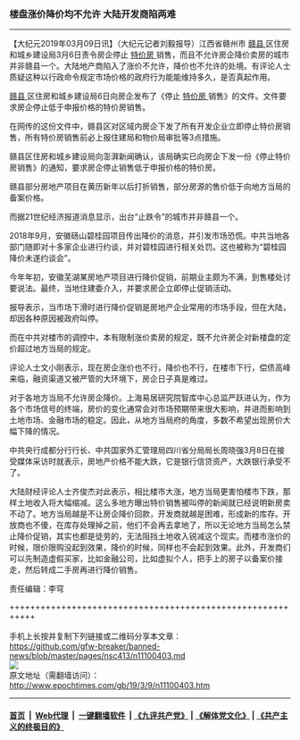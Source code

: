 ### 楼盘涨价降价均不允许 大陆开发商陷两难
------------------------

<p>
 【大纪元2019年03月09日讯】（大纪元记者刘毅报导）江西省赣州市
 <a href="http://www.epochtimes.com/gb/tag/%E8%B5%A3%E5%8E%BF.html">
  赣县
 </a>
 区住房和城乡建设局3月6日责令房企停止
 <a href="http://www.epochtimes.com/gb/tag/%E7%89%B9%E4%BB%B7%E6%88%BF.html">
  特价房
 </a>
 销售，而且不允许房企降价卖房的城市并非赣县一个。大陆地产商陷入了涨价不允许，降价也不允许的处境。有评论人士质疑这种以行政命令规定市场价格的政府行为能能维持多久，是否真起作用。
</p>
<p>
 <a href="http://www.epochtimes.com/gb/tag/%E8%B5%A3%E5%8E%BF.html">
  赣县
 </a>
 区住房和城乡建设局6日向房企发布了《停止
 <a href="http://www.epochtimes.com/gb/tag/%E7%89%B9%E4%BB%B7%E6%88%BF.html">
  特价房
 </a>
 销售》的文件。文件要求房企停止低于申报价格的特价房销售。
</p>
<p>
 在网传的这份文件中，赣县区对区域内房企下发了所有开发企业立即停止特价房销售，所有特价房销售前必上报住建局和物价局审批等3点措施。
</p>
<p>
 赣县区住房和城乡建设局向澎湃新闻确认，该局确实已向房企下发一份《停止特价房销售》的通知，要求房企停止销售低于申报价格的特价房。
</p>
<p>
 赣县部分房地产项目在黄历新年以后打折销售，部分房源的售价低于向地方当局的备案价格。
</p>
<p>
 而据21世纪经济报道消息显示，出台“止跌令”的城市并非赣县一个。
</p>
<p>
 2018年9月，安徽砀山碧桂园项目传出降价的消息，并引发市场恐慌。中共当地各部门随即对十多家企业进行约谈，并对碧桂园进行相关处罚。这也被称为“碧桂园降价未遂约谈会”。
</p>
<p>
 今年年初，安徽芜湖某房地产项目进行降价促销，前期业主颇为不满，到售楼处讨要说法。最终，当地住建委介入，并要求房企立即停止促销活动。
</p>
<p>
 报导表示，当市场下滑时进行降价促销是房地产企业常用的市场手段，但在大陆，却因各种原因被政府叫停。
</p>
<p>
 而在中共对楼市的调控中，本有限制涨价卖房的规定，既不允许房企对新楼盘的定价超过地方当局的规定。
</p>
<p>
 评论人士文小刚表示，现在房企涨价也不行，降价也不行，在楼市下行，偿债高峰来临，融资渠道又被严管的大环境下，房企日子真是难过。
</p>
<p>
 对于各地方当局不允许房企降价。上海易居研究院智库中心总监严跃进认为，作为各个市场信号的终端，房价的变化通常会对市场预期带来很大影响，并进而影响到土地市场、金融市场的稳定。因此，从地方当局府的角度，多数不希望出现房价大幅下降的情况。
</p>
<p>
 中共央行成都分行行长、中共国家外汇管理局四川省分局局长周晓强3月8日在接受媒体采访时就表示，房地产价格不能大跌，它是银行信贷资产，大跌银行承受不了。
</p>
<p>
 大陆财经评论人士齐俊杰对此表示，相比楼市大涨，地方当局更害怕楼市下跌，那样土地收入将大幅缩减。这么多地方曝出特价销售被叫停的新闻就已经说明新房卖不动了。地方当局越是不让房企降价回款，开发商就越是困难，形成新的库存。开放商也不傻，在库存处理掉之前，他们不会再去拿地了，所以无论地方当局怎么禁止降价促销，其实也都是徒劳的，无法阻挡土地收入锐减这个现实。而楼市涨价的时候，限价限购没起到效果，降价的时候，同样也不会起到效果。此外，开发商们可以先制造虚假买家，比如金融公司，比如虚拟个人，把手上的房子以备案价接走，然后转成二手房再进行降价销售。
</p>
<p>
 责任编辑：李穹
</p>

+++++++++++++++++++++++++++++++++++++++++++++++++++++++++++<br/><br/>
手机上长按并复制下列链接或二维码分享本文章：<br/>
https://github.com/gfw-breaker/banned-news/blob/master/pages/nsc413/n11100403.md <br/>
<a href='https://github.com/gfw-breaker/banned-news/blob/master/pages/nsc413/n11100403.md'><img src='https://github.com/gfw-breaker/banned-news/blob/master/pages/nsc413/n11100403.md.png'/></a> <br/>
原文地址（需翻墙访问）：http://www.epochtimes.com/gb/19/3/9/n11100403.htm


------------------------
#### [首页](https://github.com/gfw-breaker/banned-news/blob/master/README.md) &nbsp;|&nbsp; [Web代理](https://github.com/labour-camp/helloworld) &nbsp;|&nbsp; [一键翻墙软件](https://github.com/gfw-breaker/nogfw/blob/master/README.md) &nbsp;| [《九评共产党》](https://github.com/gfw-breaker/9ping.md/blob/master/README.md#九评之一评共产党是什么) | [《解体党文化》](https://github.com/gfw-breaker/jtdwh.md/blob/master/README.md) | [《共产主义的终极目的》](https://github.com/gfw-breaker/gczydzjmd.md/blob/master/README.md)

